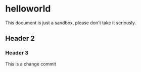 # helloworld
This document is just a sandbox, please don't take it seriously. 

## Header 2
### Header 3
This is a change commit

